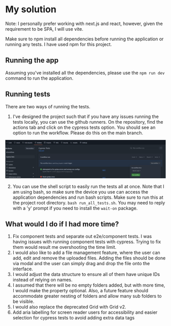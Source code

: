 # My solution

Note: I personally prefer working with next.js and react, however, given the requirement to be SPA, I will use vite.

Make sure to npm install all dependencies before running the application or running any tests. I have used npm for this project.

## Running the app

Assuming you've installed all the dependencies, please use the `npm run dev` command to run the application.

## Running tests

There are two ways of running the tests.

1. I've designed the project such that if you have any issues running the tests locally, you can use the github runners. On the repository, find the actions tab and click on the cypress tests option. You should see an option to run the workflow. Please do this on the main branch.

![img.png](img.png)

2. You can use the shell script to easily run the tests all at once. Note that I am using bash, so make sure the device you use can access the application dependencies and run bash scripts. Make sure to run this at the project root directory.
`bash run_all_tests.sh`. You may need to reply with a 'y' prompt if you need to install the `wait-on` package.

## What would I do if I had more time?

1. Fix component tests and separate out e2e/component tests. I was having issues with running component tests with cypress. Trying to fix them would result me overshooting the time limit.
2. I would also like to add a file management feature, where the user can add, edit and remove the uploaded files. Adding the files should be done via modal and the user can simply drag and drop the file onto the interface.
3. I would adjust the data structure to ensure all of them have unique IDs instead of relying on names.
4. I assumed that there will be no empty folders added, but with more time, I would make the property optional. Also, a future feature should accommodate greater nesting of folders and allow many sub folders to be visible.
5. I would also replace the deprecated Grid with Grid v2.
6. Add aria labelling for screen reader users for accessibility and easier selection for cypress tests to avoid adding extra data tags